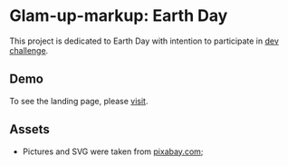 # Glam-up-markup: Earth Day
This project is dedicated to Earth Day with intention to participate in [dev challenge](https://dev.to/devteam/join-us-for-the-next-frontend-challenge-earth-day-edition-52e4). 

## Demo
To see the landing page, please [visit](https://juliashlykova.github.io/earth-day-landing-page/).

## Assets
- Pictures and SVG were taken from [pixabay.com](https://pixabay.com);
